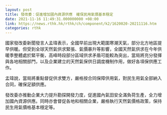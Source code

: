 ```yaml
---
layout: post
title: 發改委：促進增加國內資源供應　確保民用氣價基本穩定
date: 2021-11-16 11:49:31.000000000 +08:00
link: https://news.rthk.hk/rthk/ch/component/k2/1620020-20211116.htm
categories: rthk
---
```


國家發改委新聞發言人孟瑋表示，全國早前出現大範圍寒潮天氣，部分北方地區提早供暖。但受到全球天然氣供求緊張、氣價暴升等影響，全國天然氣供求在今年供暖季整體處於緊平衡，高峰時段部分區域供求矛盾可能較為突出，當局將充分發揮與各地相關部門，以及企業建立的天然氣保供日調度機制作用，做好各項保供應工作。

孟瑋說，當局將重點督促供求雙方，嚴格按合同保障供用氣，對民生用氣全部納入合同，確保足額供應。

發改委亦推動企業大力提升勘探開發力度，促進國內氣田安全滿負荷生產，全力增加國內資源供應。同時亦會督促各地和相關企業，嚴格執行天然氣價格政策，保持民生用氣價格基本穩定等。
